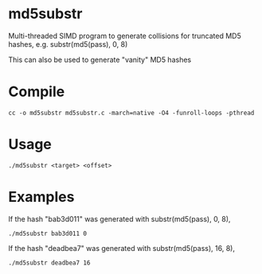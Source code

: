 # md5substr

Multi-threaded SIMD program to generate collisions for truncated MD5 hashes,
e.g. substr(md5(pass), 0, 8)

This can also be used to generate "vanity" MD5 hashes

# Compile

`cc -o md5substr md5substr.c -march=native -O4 -funroll-loops -pthread`

# Usage

`./md5substr <target> <offset>`

 # Examples
 
 If the hash "bab3d011" was generated with substr(md5(pass), 0, 8),
 
 `./md5substr bab3d011 0`
 
 If the hash "deadbea7" was generated with substr(md5(pass), 16, 8), 
 
 `./md5substr deadbea7 16`
 
 
